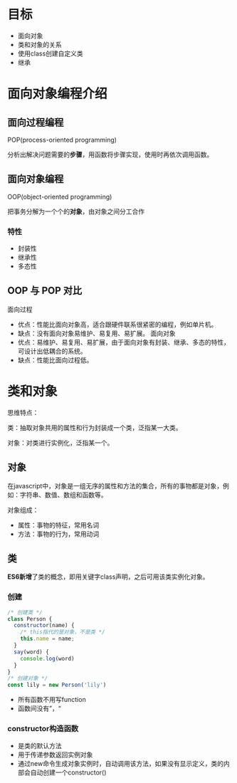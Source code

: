 # 目标
* 面向对象
* 类和对象的关系
* 使用class创建自定义类
* 继承
# 面向对象编程介绍
## 面向过程编程
POP(process-oriented programming)

分析出解决问题需要的**步骤**，用函数将步骤实现，使用时再依次调用函数。
## 面向对象编程
OOP(object-oriented programming)

把事务分解为一个个的**对象**，由对象之间分工合作
### 特性
* 封装性
* 继承性
* 多态性
## OOP 与 POP 对比
面向过程
* 优点：性能比面向对象高，适合跟硬件联系很紧密的编程，例如单片机。
* 缺点：没有面向对象易维护、易复用、易扩展。
面向对象
* 优点：易维护、易复用、易扩展，由于面向对象有封装、继承、多态的特性，可设计出低耦合的系统。
* 缺点：性能比面向过程低。
# 类和对象
思维特点：

类：抽取对象共用的属性和行为封装成一个类，泛指某一大类。

对象：对类进行实例化，泛指某一个。
## 对象
在javascript中，对象是一组无序的属性和方法的集合，所有的事物都是对象，例如：字符串、数值、数组和函数等。

对象组成：

* 属性：事物的特征，常用名词
* 方法：事物的行为，常用动词
## 类
**ES6新增**了类的概念，即用关键字class声明，之后可用该类实例化对象。
### 创建
```javascript
/* 创建类 */
class Person {
  constructor(name) {
	/* this指代的是对象，不是类 */
	this.name = name;
  }
  say(word) {
	console.log(word)
  }
}
/* 创建对象 */
const lily = new Person('lily')
```
* 所有函数不用写function
* 函数间没有”，“
### constructor构造函数
* 是类的默认方法
* 用于传递参数返回实例对象
* 通过new命令生成对象实例时，自动调用该方法，如果没有显示定义，类的内部会自动创建一个constructor()
